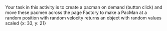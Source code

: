 Your task in this activity is to create a pacman on demand (button click) and move these pacmen across the page
Factory to make a PacMan at a random position with random velocity
returns an object with random values scaled {x: 33, y: 21}
